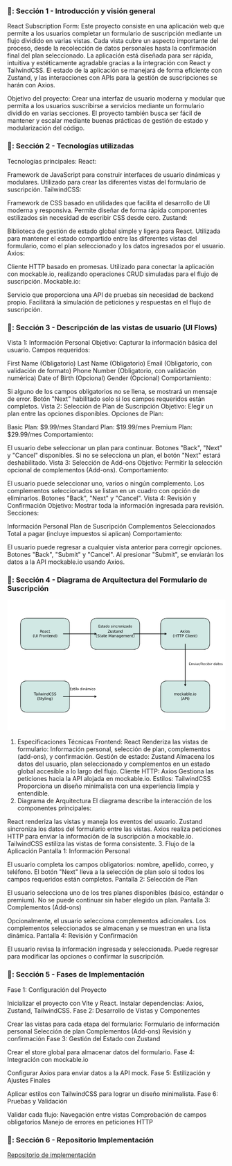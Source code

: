 ### 📑: Sección 1 - Introducción y visión general

React Subscription Form:
Este proyecto consiste en una aplicación web que permite a los usuarios completar un formulario de suscripción mediante un flujo dividido en varias vistas. Cada vista cubre un aspecto importante del proceso, desde la recolección de datos personales hasta la confirmación final del plan seleccionado. La aplicación está diseñada para ser rápida, intuitiva y estéticamente agradable gracias a la integración con React y TailwindCSS. El estado de la aplicación se manejará de forma eficiente con Zustand, y las interacciones con APIs para la gestión de suscripciones se harán con Axios.

Objetivo del proyecto:
Crear una interfaz de usuario moderna y modular que permita a los usuarios suscribirse a servicios mediante un formulario dividido en varias secciones. El proyecto también busca ser fácil de mantener y escalar mediante buenas prácticas de gestión de estado y modularización del código.

### 📑: Sección 2 - Tecnologías utilizadas

Tecnologías principales:
React:

Framework de JavaScript para construir interfaces de usuario dinámicas y modulares.
Utilizado para crear las diferentes vistas del formulario de suscripción.
TailwindCSS:

Framework de CSS basado en utilidades que facilita el desarrollo de UI moderna y responsiva.
Permite diseñar de forma rápida componentes estilizados sin necesidad de escribir CSS desde cero.
Zustand:

Biblioteca de gestión de estado global simple y ligera para React.
Utilizada para mantener el estado compartido entre las diferentes vistas del formulario, como el plan seleccionado y los datos ingresados por el usuario.
Axios:

Cliente HTTP basado en promesas.
Utilizado para conectar la aplicación con mockable.io, realizando operaciones CRUD simuladas para el flujo de suscripción.
Mockable.io:

Servicio que proporciona una API de pruebas sin necesidad de backend propio.
Facilitará la simulación de peticiones y respuestas en el flujo de suscripción.

### 📑: Sección 3 - Descripción de las vistas de usuario (UI Flows)

Vista 1: Información Personal
Objetivo: Capturar la información básica del usuario.
Campos requeridos:

First Name (Obligatorio)
Last Name (Obligatorio)
Email (Obligatorio, con validación de formato)
Phone Number (Obligatorio, con validación numérica)
Date of Birth (Opcional)
Gender (Opcional)
Comportamiento:

Si alguno de los campos obligatorios no se llena, se mostrará un mensaje de error.
Botón "Next" habilitado solo si los campos requeridos están completos.
Vista 2: Selección de Plan de Suscripción
Objetivo: Elegir un plan entre las opciones disponibles.
Opciones de Plan:

Basic Plan: $9.99/mes
Standard Plan: $19.99/mes
Premium Plan: $29.99/mes
Comportamiento:

El usuario debe seleccionar un plan para continuar.
Botones "Back", "Next" y "Cancel" disponibles.
Si no se selecciona un plan, el botón "Next" estará deshabilitado.
Vista 3: Selección de Add-ons
Objetivo: Permitir la selección opcional de complementos (Add-ons).
Comportamiento:

El usuario puede seleccionar uno, varios o ningún complemento.
Los complementos seleccionados se listan en un cuadro con opción de eliminarlos.
Botones "Back", "Next" y "Cancel".
Vista 4: Revisión y Confirmación
Objetivo: Mostrar toda la información ingresada para revisión.
Secciones:

Información Personal
Plan de Suscripción
Complementos Seleccionados
Total a pagar (incluye impuestos si aplican)
Comportamiento:

El usuario puede regresar a cualquier vista anterior para corregir opciones.
Botones "Back", "Submit" y "Cancel".
Al presionar "Submit", se enviarán los datos a la API mockable.io usando Axios.

### 📑: Sección 4 - Diagrama de Arquitectura del Formulario de Suscripción

![diagram](/projects/stepper/johanGuerrero-edwinVilla/assets/ArquitectureDiagramDesignDoc.png)

1. Especificaciones Técnicas
   Frontend: React
   Renderiza las vistas de formulario: Información personal, selección de plan, complementos (add-ons), y confirmación.
   Gestión de estado: Zustand
   Almacena los datos del usuario, plan seleccionado y complementos en un estado global accesible a lo largo del flujo.
   Cliente HTTP: Axios
   Gestiona las peticiones hacia la API alojada en mockable.io.
   Estilos: TailwindCSS
   Proporciona un diseño minimalista con una experiencia limpia y entendible.
2. Diagrama de Arquitectura
   El diagrama describe la interacción de los componentes principales:

React renderiza las vistas y maneja los eventos del usuario.
Zustand sincroniza los datos del formulario entre las vistas.
Axios realiza peticiones HTTP para enviar la información de la suscripción a mockable.io.
TailwindCSS estiliza las vistas de forma consistente. 3. Flujo de la Aplicación
Pantalla 1: Información Personal

El usuario completa los campos obligatorios: nombre, apellido, correo, y teléfono.
El botón "Next" lleva a la selección de plan solo si todos los campos requeridos están completos.
Pantalla 2: Selección de Plan

El usuario selecciona uno de los tres planes disponibles (básico, estándar o premium).
No se puede continuar sin haber elegido un plan.
Pantalla 3: Complementos (Add-ons)

Opcionalmente, el usuario selecciona complementos adicionales.
Los complementos seleccionados se almacenan y se muestran en una lista dinámica.
Pantalla 4: Revisión y Confirmación

El usuario revisa la información ingresada y seleccionada.
Puede regresar para modificar las opciones o confirmar la suscripción.

### 📑: Sección 5 - Fases de Implementación

Fase 1: Configuración del Proyecto

Inicializar el proyecto con Vite y React.
Instalar dependencias: Axios, Zustand, TailwindCSS.
Fase 2: Desarrollo de Vistas y Componentes

Crear las vistas para cada etapa del formulario:
Formulario de información personal
Selección de plan
Complementos (Add-ons)
Revisión y confirmación
Fase 3: Gestión del Estado con Zustand

Crear el store global para almacenar datos del formulario.
Fase 4: Integración con mockable.io

Configurar Axios para enviar datos a la API mock.
Fase 5: Estilización y Ajustes Finales

Aplicar estilos con TailwindCSS para lograr un diseño minimalista.
Fase 6: Pruebas y Validación

Validar cada flujo:
Navegación entre vistas
Comprobación de campos obligatorios
Manejo de errores en peticiones HTTP

### 📑: Sección 6 - Repositorio Implementación

[Repositorio de implementación](https://github.com/EfeDeveloper/React-subscription-form)

